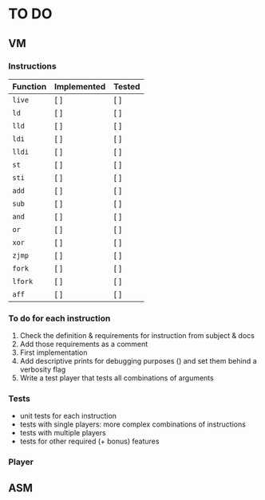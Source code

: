 # TO DO

## VM

### Instructions

|Function|Implemented|Tested
|-------|-----|-----|
|`live` | [ ] | [ ] |
|`ld`   | [ ] | [ ] |
|`lld`  | [ ] | [ ] |
|`ldi`  | [ ] | [ ] |
|`lldi` | [ ] | [ ] |
|`st`   | [ ] | [ ] |
|`sti`  | [ ] | [ ] |
|`add`  | [ ] | [ ] |
|`sub`  | [ ] | [ ] |
|`and`  | [ ] | [ ] |
|`or`   | [ ] | [ ] |
|`xor`  | [ ] | [ ] |
|`zjmp` | [ ] | [ ] |
|`fork` | [ ] | [ ] |
|`lfork`| [ ] | [ ] |
|`aff`  | [ ] | [ ] |

### To do for each instruction

1. Check the definition & requirements for instruction from subject & docs
2. Add those requirements as a comment
3. First implementation
4. Add descriptive prints for debugging purposes () and set them behind a verbosity flag
5. Write a test player that tests all combinations of arguments

### Tests

- unit tests for each instruction
- tests with single players: more complex combinations of instructions
- tests with multiple players
- tests for other required (+ bonus) features

### Player

## ASM